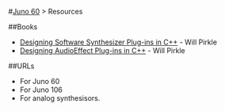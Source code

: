 #[Juno 60](../README.md) > Resources

##Books
* [Designing Software Synthesizer Plug-ins in C++](Book_DesigningSynthPlugIns.md) - Will Pirkle
* [Designing AudioEffect Plug-ins in C++](Book_AudioEffectPlugIns.md) - Will Pirkle

##URLs
* For Juno 60
* For Juno 106
* For analog synthesisors.
